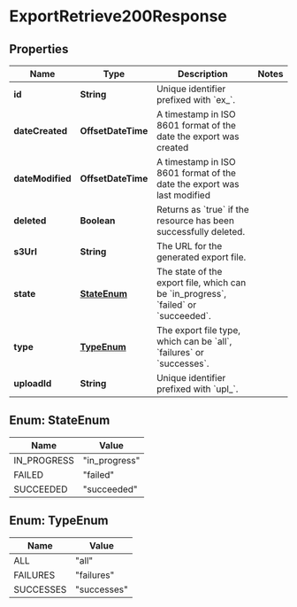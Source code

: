 

# ExportRetrieve200Response


## Properties

| Name | Type | Description | Notes |
|------------ | ------------- | ------------- | -------------|
|**id** | **String** | Unique identifier prefixed with &#x60;ex_&#x60;. |  |
|**dateCreated** | **OffsetDateTime** | A timestamp in ISO 8601 format of the date the export was created |  |
|**dateModified** | **OffsetDateTime** | A timestamp in ISO 8601 format of the date the export was last modified |  |
|**deleted** | **Boolean** | Returns as &#x60;true&#x60; if the resource has been successfully deleted. |  |
|**s3Url** | **String** | The URL for the generated export file. |  |
|**state** | [**StateEnum**](#StateEnum) | The state of the export file, which can be &#x60;in_progress&#x60;, &#x60;failed&#x60; or &#x60;succeeded&#x60;. |  |
|**type** | [**TypeEnum**](#TypeEnum) | The export file type, which can be &#x60;all&#x60;, &#x60;failures&#x60; or &#x60;successes&#x60;. |  |
|**uploadId** | **String** | Unique identifier prefixed with &#x60;upl_&#x60;. |  |



## Enum: StateEnum

| Name | Value |
|---- | -----|
| IN_PROGRESS | &quot;in_progress&quot; |
| FAILED | &quot;failed&quot; |
| SUCCEEDED | &quot;succeeded&quot; |



## Enum: TypeEnum

| Name | Value |
|---- | -----|
| ALL | &quot;all&quot; |
| FAILURES | &quot;failures&quot; |
| SUCCESSES | &quot;successes&quot; |



